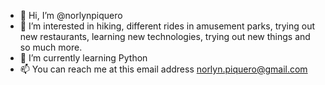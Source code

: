 - 👋 Hi, I’m @norlynpiquero
- 👀 I’m interested in hiking, different rides in amusement parks, trying out new restaurants, learning new technologies, trying out new things and so much more.
- 🌱 I’m currently learning Python
- 📫 You can reach me at this email address norlyn.piquero@gmail.com

<!---
norlynpiquero/norlynpiquero is a ✨ special ✨ repository because its `README.md` (this file) appears on your GitHub profile.
You can click the Preview link to take a look at your changes.
--->
